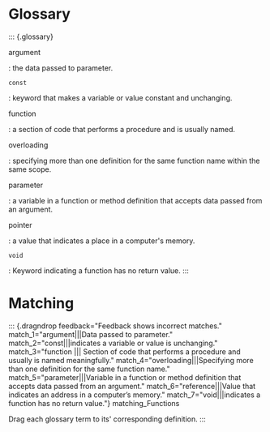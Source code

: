 # Glossary

::: {.glossary}

argument

:   the data passed to parameter.

`const`

:   keyword that makes a variable or value constant and unchanging.

function

:   a section of code that performs a procedure and is usually named.

overloading

:   specifying more than one definition for the same function name
    within the same scope.

parameter

:   a variable in a function or method definition that accepts data
    passed from an argument.

pointer

:   a value that indicates a place in a computer's memory.

`void`

:   Keyword indicating a function has no return value.
:::

# Matching

::: {.dragndrop feedback="Feedback shows incorrect matches." match_1="argument|||Data passed to parameter." match_2="const|||indicates a variable or value is unchanging." match_3="function ||| Section of code that performs a procedure and usually is named meaningfully." match_4="overloading|||Specifying more than one definition for the same function name." match_5="parameter|||Variable in a function or method definition that accepts data passed from an argument." match_6="reference|||Value that indicates an address in a computer’s memory." match_7="void|||indicates a function has no return value."}
matching_Functions

Drag each glossary term to its\' corresponding definition.
:::
